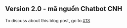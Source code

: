 ## Version 2.0 - mã nguồn Chatbot CNH 

To discuss about this blog post, go to [#13](https://github.com/ngxson/blog-comments/issues/13)

<!-- {"issue":13} -->